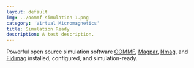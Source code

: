```yaml
---
layout: default
img: ../oommf-simulation-1.png
category: 'Virtual Micromagnetics'
title: Simulation Ready
description: A test description.
---
```


Powerful open source simulation software [OOMMF](http://math.nist.gov/oommf/),
[Magpar](http://www.magpar.net/), [Nmag](http://nmag.soton.ac.uk/nmag/), and
[Fidimag](http://computationalmodelling.github.io/fidimag/) installed,
configured, and simulation-ready.